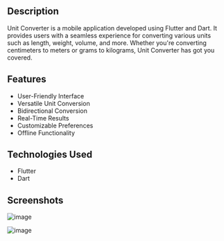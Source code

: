 ## Description
Unit Converter is a mobile application developed using Flutter and Dart. It provides users with a seamless experience for converting various units such as length, weight, volume, and more. Whether you're converting centimeters to meters or grams to kilograms, Unit Converter has got you covered.

## Features
- User-Friendly Interface
- Versatile Unit Conversion
- Bidirectional Conversion
- Real-Time Results
- Customizable Preferences
- Offline Functionality
## Technologies Used
- Flutter
- Dart

## Screenshots
![image](https://github.com/yasinpalash/CBTCIP/assets/145049322/2414a71f-7c98-4311-a3ec-9a18598d8269)

![image](https://github.com/yasinpalash/CBTCIP/assets/145049322/1b635b13-4b66-4ec6-873b-166d0b76a57c)

